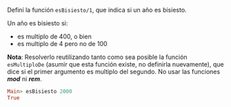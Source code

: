 Definí la función ```esBisiesto/1```, que indica si un año es bisiesto.

Un año es bisiesto si:

* es multiplo de 400, o bien
* es multiplo de 4 pero no de 100

**Nota**: Resolverlo reutilizando tanto como sea posible la función ```esMultiploDe``` (asumir que esta función existe, no definirla nuevamente), que dice si el primer argumento es multiplo del segundo. No usar las funciones ***mod*** ni ***rem***.

 ```haskell
 Main> esBisiesto 2000
 True
```